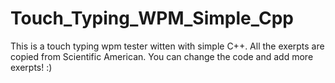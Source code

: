 # Touch_Typing_WPM_Simple_Cpp
This is a touch typing wpm tester witten with simple C++. All the exerpts are copied from Scientific American. You can change the code and add more exerpts! :)
